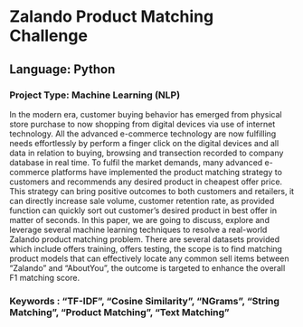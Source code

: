 # Zalando Product Matching Challenge
## Language: Python
### Project Type: Machine Learning (NLP)
In the modern era, customer buying behavior has emerged from 
physical store purchase to now shopping from digital devices via 
use of internet technology. All the advanced e-commerce 
technology are now fulfilling needs effortlessly by perform a finger 
click on the digital devices and all data in relation to buying, 
browsing and transection recorded to company database in real 
time. To fulfil the market demands, many advanced e-commerce 
platforms have implemented the product matching strategy to 
customers and recommends any desired product in cheapest offer 
price. This strategy can bring positive outcomes to both customers 
and retailers, it can directly increase sale volume, customer 
retention rate, as provided function can quickly sort out customer’s
desired product in best offer in matter of seconds. 
In this paper, we are going to discuss, explore and leverage several 
machine learning techniques to resolve a real-world Zalando
product matching problem. There are several datasets provided 
which include offers training, offers testing, the scope is to find 
matching product models that can effectively locate any common 
sell items between “Zalando” and “AboutYou”, the outcome is 
targeted to enhance the overall F1 matching score.

### Keywords : “TF-IDF”, “Cosine Similarity”, “NGrams”, “String Matching”, “Product Matching”, “Text Matching”

